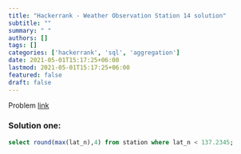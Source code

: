 ```yaml
---
title: "Hackerrank - Weather Observation Station 14 solution"
subtitle: ""
summary: " "
authors: []
tags: []
categories: ['hackerrank', 'sql', 'aggregation']
date: 2021-05-01T15:17:25+06:00
lastmod: 2021-05-01T15:17:25+06:00
featured: false
draft: false
---
```

Problem [link](https://www.hackerrank.com/challenges/weather-observation-station-14)

### Solution one:

```sql
select round(max(lat_n),4) from station where lat_n < 137.2345;
```

